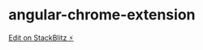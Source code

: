 # angular-chrome-extension

[Edit on StackBlitz ⚡️](https://stackblitz.com/edit/angular-chrome-extension)